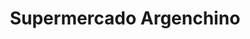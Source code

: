 ---
title: "Supermercado Argenchino"
url: /ciudad-autonoma-de-buenos-aires/supermercado-argenchino/
shop: supermercado
---